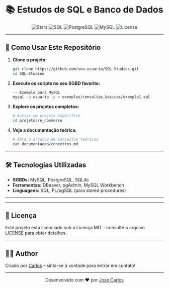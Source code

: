 <h1 align="center">📚 Estudos de SQL e Banco de Dados </h1>

<div align="center">
  <img src="https://img.shields.io/github/stars/carlos0ff/SQL-Studies?style=for-the-badge&color=yellow" alt="Stars">
  <img src="https://img.shields.io/badge/SQL-4479A1?style=for-the-badge&logo=mysql&logoColor=white" alt="SQL">
  <img src="https://img.shields.io/badge/PostgreSQL-4169E1?style=for-the-badge&logo=postgresql&logoColor=white" alt="PostgreSQL">
  <img src="https://img.shields.io/badge/MySQL-4479A1?style=for-the-badge&logo=mysql&logoColor=white" alt="MySQL">
  <img src="https://img.shields.io/badge/license-MIT-green?style=for-the-badge&logo=open-source-initiative" alt="License">
</div>

---

<!-- ## 📂 Estrutura do Repositório

```bash
SQL-Studies/
│
├── exemplos/              # Exemplos de código e scripts SQL
│   ├── consultas_basicas/ # Consultas SQL básicas (SELECT, WHERE, etc.)
│   ├── joins/             # Exemplos de JOINS (INNER, LEFT, RIGHT, etc.)
│   ├── agregacao/         # Consultas com GROUP BY, COUNT, AVG, etc.
│   ├── subconsultas/      # Subconsultas e consultas aninhadas
│   ├── transacoes/        # Exemplos de transações (COMMIT, ROLLBACK)
│   └── procedimentos/     # Procedimentos armazenados
│
├── projetos/              # Projetos completos de banco de dados
│   ├── biblioteca/        # Sistema de gerenciamento de biblioteca
│   ├── e_commerce/        # Sistema de banco de dados para e-commerce
│   ├── estoque/           # Sistema de controle de inventário
│   ├── locadora/           # Sistema de locação de veículos
│   └── escolar/           # Sistema de gestão escolar
│
├── documentacao/          # Documentação explicativa
│   ├── conceitos.md       # Conceitos de banco de dados relacionais
│   ├── normalizacao.md    # Normalização de dados (1FN, 2FN, 3FN)
│   ├── indices.md         # Índices e desempenho de consultas
│   └── boas_praticas.md   # Melhores práticas de SQL
│
├── otimizacao/            # Técnicas de otimização de consultas
│   ├── tuning_consultas/  # Como melhorar o desempenho
│   ├── dicas_indices/     # Como usar índices corretamente
│   └── planos_execucao/   # Análise de planos de execução
│
└── recursos/              # Materiais complementares
│   ├── referencia_sql.pdf # Guia rápido de comandos SQL
│   └── tutoriais.md       # Links para materiais de estudo
└── README.md 
└── LINCESE
```
-->

## 🚀 Como Usar Este Repositório

1. **Clone o projeto:**
   ```bash
   git clone https://github.com/seu-usuario/SQL-Studies.git
   cd SQL-Studies
   ```

2. **Execute os scripts no seu SGBD favorito:**
   ```bash
   -- Exemplo para MySQL
   mysql -u usuario -p < exemplos/consultas_basicas/exemplo1.sql
   ```

3. **Explore os projetos completos:**
   ```bash
   # Acesse um projeto específico
   cd projetos/e_commerce
   ```

4. **Veja a documentação teórica:**
   ```bash
   # Abra o arquivo de conceitos teóricos
   cat documentacao/conceitos.md
   ```

---

## 🛠️ Tecnologias Utilizadas

- **SGBDs:** MySQL, PostgreSQL, SQLite  
- **Ferramentas:** DBeaver, pgAdmin, MySQL Workbench  
- **Linguagens:** SQL, PL/pgSQL (para stored procedures)  

---

<!-- ## 🙏 Agradecimentos

Agradecimento especial ao professor Álvaro George Rosas de Albuquerque Júnior pela orientação e à comunidade de banco de dados pelo conhecimento compartilhado.

>"Dados são a nova matéria-prima do século XXI" — Tim Berners-Lee
-->
---

## 📄 Licença
Este projeto está licenciado sob a Licença MIT - consulte o arquivo [LICENSE](LICENSE) para obter detalhes.

---

## 👨‍💻 Author

Criado por [Carlos](https://github.com/carlos0ff) – sinta-se à vontade para entrar em contato!

--- 

<p align="center"> Desenvolvido com ❤️ por <a href="https://github.com/carlos0ff">José Carlos</a> </p>
